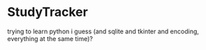 # StudyTracker
trying to learn python i guess (and sqlite and tkinter and encoding, everything at the same time)?

